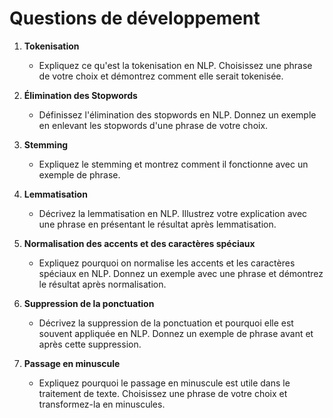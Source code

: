 # Questions de développement 

1. **Tokenisation**  
   - Expliquez ce qu'est la tokenisation en NLP. Choisissez une phrase de votre choix et démontrez comment elle serait tokenisée.

2. **Élimination des Stopwords**  
   - Définissez l'élimination des stopwords en NLP. Donnez un exemple en enlevant les stopwords d'une phrase de votre choix.

3. **Stemming**  
   - Expliquez le stemming et montrez comment il fonctionne avec un exemple de phrase.

4. **Lemmatisation**  
   - Décrivez la lemmatisation en NLP. Illustrez votre explication avec une phrase en présentant le résultat après lemmatisation.

5. **Normalisation des accents et des caractères spéciaux**  
   - Expliquez pourquoi on normalise les accents et les caractères spéciaux en NLP. Donnez un exemple avec une phrase et démontrez le résultat après normalisation.

6. **Suppression de la ponctuation**  
   - Décrivez la suppression de la ponctuation et pourquoi elle est souvent appliquée en NLP. Donnez un exemple de phrase avant et après cette suppression.

7. **Passage en minuscule**  
   - Expliquez pourquoi le passage en minuscule est utile dans le traitement de texte. Choisissez une phrase de votre choix et transformez-la en minuscules.


